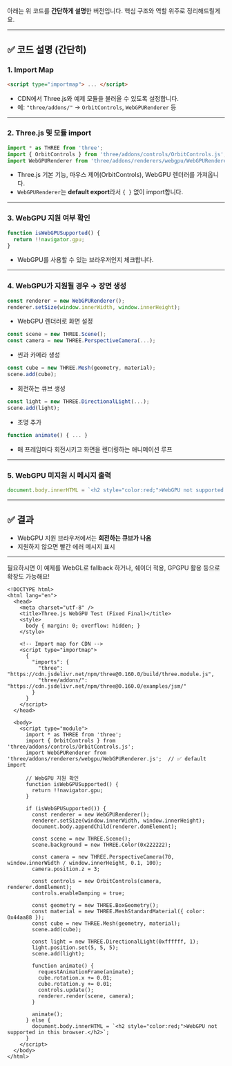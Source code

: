 아래는 위 코드를 **간단하게 설명**한 버전입니다. 핵심 구조와 역할 위주로 정리해드릴게요.

---

## ✅ 코드 설명 (간단히)

### 1. **Import Map**
```html
<script type="importmap"> ... </script>
```
- CDN에서 Three.js와 예제 모듈을 불러올 수 있도록 설정합니다.
- 예: `"three/addons/"` → `OrbitControls`, `WebGPURenderer` 등

---

### 2. **Three.js 및 모듈 import**
```js
import * as THREE from 'three';
import { OrbitControls } from 'three/addons/controls/OrbitControls.js';
import WebGPURenderer from 'three/addons/renderers/webgpu/WebGPURenderer.js';
```
- Three.js 기본 기능, 마우스 제어(OrbitControls), WebGPU 렌더러를 가져옵니다.
- `WebGPURenderer`는 **default export**라서 `{ }` 없이 import합니다.

---

### 3. **WebGPU 지원 여부 확인**
```js
function isWebGPUSupported() {
  return !!navigator.gpu;
}
```
- WebGPU를 사용할 수 있는 브라우저인지 체크합니다.

---

### 4. **WebGPU가 지원될 경우 → 장면 생성**
```js
const renderer = new WebGPURenderer();
renderer.setSize(window.innerWidth, window.innerHeight);
```
- WebGPU 렌더러로 화면 설정

```js
const scene = new THREE.Scene();
const camera = new THREE.PerspectiveCamera(...);
```
- 씬과 카메라 생성

```js
const cube = new THREE.Mesh(geometry, material);
scene.add(cube);
```
- 회전하는 큐브 생성

```js
const light = new THREE.DirectionalLight(...);
scene.add(light);
```
- 조명 추가

```js
function animate() { ... }
```
- 매 프레임마다 회전시키고 화면을 렌더링하는 애니메이션 루프

---

### 5. **WebGPU 미지원 시 메시지 출력**
```js
document.body.innerHTML = `<h2 style="color:red;">WebGPU not supported ...</h2>`;
```

---

## ✅ 결과
- WebGPU 지원 브라우저에서는 **회전하는 큐브가 나옴**
- 지원하지 않으면 빨간 에러 메시지 표시

---

필요하시면 이 예제를 WebGL로 fallback 하거나, 쉐이더 적용, GPGPU 활용 등으로 확장도 가능해요!

```
<!DOCTYPE html>
<html lang="en">
  <head>
    <meta charset="utf-8" />
    <title>Three.js WebGPU Test (Fixed Final)</title>
    <style>
      body { margin: 0; overflow: hidden; }
    </style>

    <!-- Import map for CDN -->
    <script type="importmap">
      {
        "imports": {
          "three": "https://cdn.jsdelivr.net/npm/three@0.160.0/build/three.module.js",
          "three/addons/": "https://cdn.jsdelivr.net/npm/three@0.160.0/examples/jsm/"
        }
      }
    </script>
  </head>

  <body>
    <script type="module">
      import * as THREE from 'three';
      import { OrbitControls } from 'three/addons/controls/OrbitControls.js';
      import WebGPURenderer from 'three/addons/renderers/webgpu/WebGPURenderer.js';  // ✅ default import

      // WebGPU 지원 확인
      function isWebGPUSupported() {
        return !!navigator.gpu;
      }

      if (isWebGPUSupported()) {
        const renderer = new WebGPURenderer();
        renderer.setSize(window.innerWidth, window.innerHeight);
        document.body.appendChild(renderer.domElement);

        const scene = new THREE.Scene();
        scene.background = new THREE.Color(0x222222);

        const camera = new THREE.PerspectiveCamera(70, window.innerWidth / window.innerHeight, 0.1, 100);
        camera.position.z = 3;

        const controls = new OrbitControls(camera, renderer.domElement);
        controls.enableDamping = true;

        const geometry = new THREE.BoxGeometry();
        const material = new THREE.MeshStandardMaterial({ color: 0x44aa88 });
        const cube = new THREE.Mesh(geometry, material);
        scene.add(cube);

        const light = new THREE.DirectionalLight(0xffffff, 1);
        light.position.set(5, 5, 5);
        scene.add(light);

        function animate() {
          requestAnimationFrame(animate);
          cube.rotation.x += 0.01;
          cube.rotation.y += 0.01;
          controls.update();
          renderer.render(scene, camera);
        }

        animate();
      } else {
        document.body.innerHTML = `<h2 style="color:red;">WebGPU not supported in this browser.</h2>`;
      }
    </script>
  </body>
</html>
```
